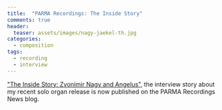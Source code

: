 ```yaml
---
title:  "PARMA Recordings: The Inside Story"
comments: true
header:
  teaser: assets/images/nagy-jaekel-th.jpg
categories: 
  - composition
tags:
  - recording
  - interview
---
```


["The Inside Story: Zvonimir Nagy and Angelus"][parma-inside-story], the interview story about my recent solo organ release is now published on the PARMA Recordings News blog.

[parma-inside-story]: https://parmarecordings-news.com/the-inside-story-zvonimir-nagy-and-angelus/
